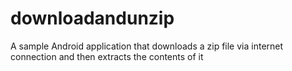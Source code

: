 downloadandunzip
================

A sample Android application that downloads a zip file via internet connection and then extracts the contents of it
